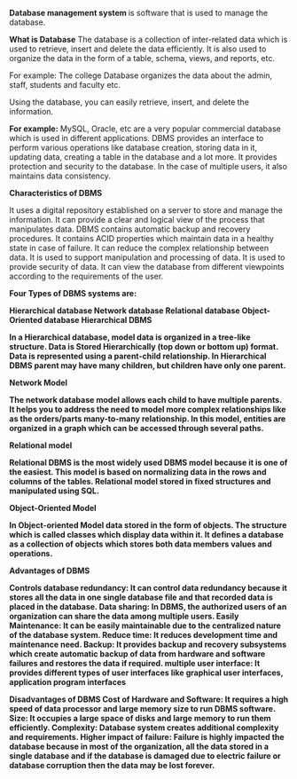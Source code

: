 <b>Database management system </b> is software that is used to manage the database.

<b>What is Database</b>
The database is a collection of inter-related data which is used to retrieve, insert and delete the data efficiently. It is also used to organize the data in the form of a table, schema, views, and reports, etc.

For example: The college Database organizes the data about the admin, staff, students and faculty etc.

Using the database, you can easily retrieve, insert, and delete the information.
 
<b>For example:</b> MySQL, Oracle, etc are a very popular commercial database which is used in different applications.
DBMS provides an interface to perform various operations like database creation, storing data in it, updating data, creating a table in the database and a lot more.
It provides protection and security to the database. In the case of multiple users, it also maintains data consistency.

<b>Characteristics of DBMS</b>

It uses a digital repository established on a server to store and manage the information.
It can provide a clear and logical view of the process that manipulates data.
DBMS contains automatic backup and recovery procedures.
It contains ACID properties which maintain data in a healthy state in case of failure.
It can reduce the complex relationship between data.
It is used to support manipulation and processing of data.
It is used to provide security of data.
It can view the database from different viewpoints according to the requirements of the user.

<b>Four Types of DBMS systems are:<b>

<b>Hierarchical database<b>
<b>Network database<b>
<b>Relational database<b>
<b>Object-Oriented database<b>
<b>Hierarchical DBMS<b>

In a Hierarchical database, model data is organized in a tree-like structure. Data is Stored Hierarchically (top down or bottom up) format. Data is represented using a parent-child relationship. In Hierarchical DBMS parent may have many children, but children have only one parent.

<b>Network Model<b>

The network database model allows each child to have multiple parents. It helps you to address the need to model more complex relationships like as the orders/parts many-to-many relationship. In this model, entities are organized in a graph which can be accessed through several paths.

<b>Relational model<b>

Relational DBMS is the most widely used DBMS model because it is one of the easiest. This model is based on normalizing data in the rows and columns of the tables. Relational model stored in fixed structures and manipulated using SQL.


<b>Object-Oriented Model<b>

In Object-oriented Model data stored in the form of objects. The structure which is called classes which display data within it. It defines a database as a collection of objects which stores both data members values and operations.

<b>Advantages of DBMS</b>

Controls database redundancy: It can control data redundancy because it stores all the data in one single database file and that recorded data is placed in the database.
Data sharing: In DBMS, the authorized users of an organization can share the data among multiple users.
Easily Maintenance: It can be easily maintainable due to the centralized nature of the database system.
Reduce time: It reduces development time and maintenance need.
Backup: It provides backup and recovery subsystems which create automatic backup of data from hardware and software failures and restores the data if required.
multiple user interface: It provides different types of user interfaces like graphical user interfaces, application program interfaces

<b>Disadvantages of DBMS</b>
Cost of Hardware and Software: It requires a high speed of data processor and large memory size to run DBMS software.
Size: It occupies a large space of disks and large memory to run them efficiently.
Complexity: Database system creates additional complexity and requirements.
Higher impact of failure: Failure is highly impacted the database because in most of the organization, all the data stored in a single database and if the database is damaged due to electric failure or database corruption then the data may be lost forever.


